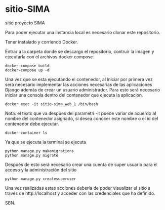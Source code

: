 # sitio-SIMA
 sitio proyecto SIMA

Para poder ejecutar una instancia local es necesario clonar este repositorio.

Tener instalado y corriendo Docker.

Entrar a la carpeta donde se descargo el repositorio, contruir la imagen y ejecutarla con el archivos docker compose.

```
docker-compose build
docker-compose up -d
```
Una vez que se esta ejecutando el contenedor, al iniciar por primera vez será necesario implementar las acciones necesarias de las aplicaciones Django además de crear un usuario administrador.
Para esto será necesario iniciar una consola dentro del contenedor que ejecuta la aplicación.
```
docker exec -it sitio-sima_web_1 /bin/bash
```
Nota: el texto que va despues del parametri -it puede variar de acuerdo al nombre del contenedor asignado, si desea conocer este nombre o el id del contenedor debe ejecutar.
```
docker container ls
```
Ya que se ejecuta la terminal se ejecuta
```
python manage.py makemigrations
python manage.py migrate
```
Después de esto será necesario crear una cuenta de super usuario para el acceso y la administración del sitio
```
python manage.py createsuperuser
```
Una vez realizadas estas acciones debería de poder visualizar el sitio a través de http://localhost y acceder con las credenciales que ha definido.

SBN.